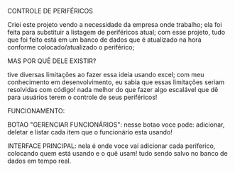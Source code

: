 CONTROLE DE PERIFÉRICOS

Criei este projeto vendo a necessidade da empresa onde trabalho;
ela foi feita para substituir a listagem de periféricos atual;
com esse projeto, tudo que foi feito está em um banco de dados que é atualizado na hora conforme colocado/atualizado o periférico;

MAS POR QUÊ DELE EXISTIR?

tive diversas limitações ao fazer essa ideia usando excel;
com meu conhecimento em desenvolvimento, eu sabia que essas limitações seriam resolvidas com código!
nada melhor do que fazer algo escalável que dê para usuários terem o controle de seus periféricos!

FUNCIONAMENTO:

BOTAO "GERENCIAR FUNCIONÁRIOS":
nesse botao voce pode: adicionar, deletar e listar cada item que o funcionário esta usando!

INTERFACE PRINCIPAL: nela é onde voce vai adicionar cada periferico, colocando quem está usando e o quê usam!
tudo sendo salvo no banco de dados em tempo real.
